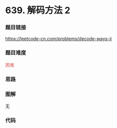# 639. 解码方法 2

### 题目链接

https://leetcode-cn.com/problems/decode-ways-ii

### 题目难度

<font color=#D9534F>困难</font>

### 思路



### 图解

无

### 代码

```python
```